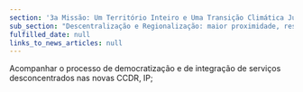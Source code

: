```yaml
---
section: '3a Missão: Um Território Inteiro e Uma Transição Climática Justa'
sub_section: "Descentralização e Regionalização: maior proximidade, responsabilidade e eficiência"
fulfilled_date: null
links_to_news_articles: null
---
```


Acompanhar o processo de democratização e de integração de serviços desconcentrados nas novas CCDR, IP;